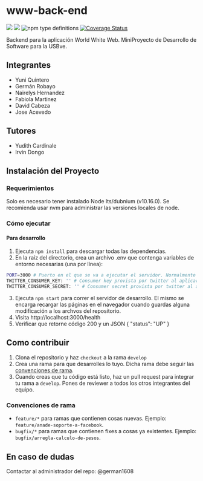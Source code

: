 # www-back-end

![](https://img.shields.io/docker/automated/german1608/world-white-web?style=flat-square) ![](https://img.shields.io/travis/World-White-Web/www-back-end/develop?style=flat-square) ![npm type definitions](https://img.shields.io/npm/types/typescript?style=flat-square) [![Coverage Status](https://coveralls.io/repos/github/World-White-Web/www-back-end/badge.svg?branch=develop)](https://coveralls.io/github/World-White-Web/www-back-end?branch=develop)

Backend para la aplicación World White Web. MiniProyecto de Desarrollo de Software para la USBve.

## Integrantes

* Yuni Quintero
* Germán Robayo
* Nairelys Hernandez
* Fabiola Martinez
* David Cabeza
* Jose Acevedo

## Tutores

* Yudith Cardinale
* Irvin Dongo

## Instalación del Proyecto

### Requerimientos

Solo es necesario tener instalado Node lts/dubnium (v10.16.0). Se recomienda usar nvm para administrar las versiones locales de node.

### Cómo ejecutar

#### Para desarrollo

1. Ejecuta `npm install` para descargar todas las dependencias.
2. En la raíz del directorio, crea un archivo .env que contenga variables de entorno necesarias (una por línea):
```sh
PORT=3000 # Puerto en el que se va a ejecutar el servidor. Normalmente su valor es 3000
TWITTER_CONSUMER_KEY: '' # Consumer key provista por twitter al aplicar a la API
TWITTER_CONSUMER_SECRET: '' # Consumer secret provista por twitter al aplicar a la API
```
3. Ejecuta `npm start` para correr el servidor de desarrollo. El mismo se encarga recargar las páginas en el navegador cuando guardas alguna modificación a los archvos del repositorio.
4. Visita http://localhost:3000/health
5. Verificar que retorne código 200 y un JSON { "status": "UP" }

## Como contribuir

1. Clona el repositorio y haz `checkout` a la rama `develop`
2. Crea una rama para que desarrolles lo tuyo. Dicha rama debe seguir las [convenciones de rama](#convenciones-de-rama).
3. Cuando creas que tu código está listo, haz un pull request para integrar tu rama a `develop`. Pones de reviewer a todos los otros integrantes del equipo.

### Convenciones de rama

* `feature/*` para ramas que contienen cosas nuevas. Ejemplo: `feature/anade-soporte-a-facebook`.
* `bugfix/*` para ramas que contienen fixes a cosas ya existentes. Ejemplo: `bugfix/arregla-calculo-de-pesos`.

## En caso de dudas

Contactar al administrador del repo: @german1608
